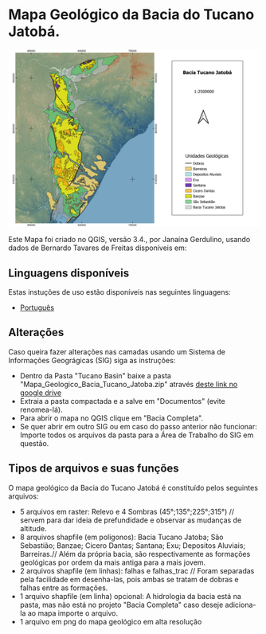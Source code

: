 # Mapa Geológico da Bacia do Tucano Jatobá.

![](bacia_completa.jpg)

Este Mapa foi criado no QGIS, versão 3.4., por Janaína Gerdulino, usando dados de Bernardo Tavares de Freitas disponíveis em: 

## Linguagens disponíveis

Estas instuções de uso estão disponíveis nas seguintes linguagens:

- [Português](README-pt_BR.md)


## Alterações

Caso queira fazer alterações nas camadas usando um Sistema de Informações Geográgicas (SIG) siga as instruções:

- Dentro da Pasta "Tucano Basin" baixe a pasta "Mapa_Geologico_Bacia_Tucano_Jatoba.zip" através [deste link no google drive](https://drive.google.com/drive/folders/1TCvxn5FR1GQgPihrCxRs_5TP24SDcay4?usp=sharing)
- Extraia a pasta compactada e a salve em "Documentos" (evite renomea-lá).
- Para abrir o mapa no QGIS clique em "Bacia Completa".
- Se quer abrir em outro SIG ou em caso do passo anterior não funcionar: Importe todos os arquivos da pasta para a Área de Trabalho do SIG em questão.

## Tipos de arquivos  e suas funções

O mapa geológico da Bacia do Tucano Jatobá é constituído pelos seguintes arquivos:

- 5 arquivos em raster: Relevo e 4 Sombras (45°;135°;225°;315°) // servem para dar ideia de prefundidade e observar as mudanças de altitude.
- 8 arquivos shapfile (em poligonos): Bacia Tucano Jatoba; São Sebastião; Banzae; Cicero Dantas; Santana; Exu; Depositos Aluviais; Barreiras.// Além da própria bacia, são respectivamente as formações geológicas por ordem da mais antiga para a mais jovem.
- 2 arquivos shapfile (em linhas): falhas e falhas_trac // Foram separadas pela facilidade em desenha-las, pois ambas se tratam de dobras e falhas entre as formações.
- 1 arquivo shapfile (em linha) opcional: A hidrologia da bacia está na pasta, mas não está no projeto "Bacia Completa" caso deseje adiciona-la ao mapa importe o arquivo.
- 1 arquivo em png do mapa geológico em alta resolução
